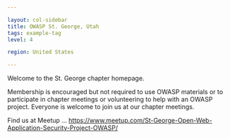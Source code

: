 ```yaml
---

layout: col-sidebar
title: OWASP St. George, Utah
tags: example-tag
level: 4

region: United States

---
```


Welcome to the St. George chapter homepage.

Membership is encouraged but not required to use OWASP materials or to participate in chapter meetings or volunteering to help with an OWASP project. Everyone is welcome to join us at our chapter meetings. 

Find us at Meetup ... https://www.meetup.com/St-George-Open-Web-Application-Security-Project-OWASP/








